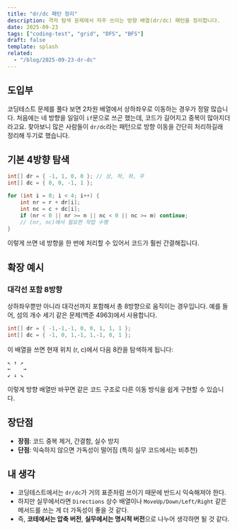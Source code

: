 ```yaml
---
title: "dr/dc 패턴 정리"
description: 격자 탐색 문제에서 자주 쓰이는 방향 배열(dr/dc) 패턴을 정리합니다.
date: 2025-09-23
tags: ["coding-test", "grid", "DFS", "BFS"]
draft: false
template: splash
related:
  - "/blog/2025-09-23-dr-dc"
---
```


## 도입부
코딩테스트 문제를 풀다 보면 2차원 배열에서 상하좌우로 이동하는 경우가 정말 많습니다.
처음에는 네 방향을 일일이 `if`문으로 쓰곤 했는데, 코드가 길어지고 중복이 많아지더라고요.
찾아보니 많은 사람들이 `dr/dc`라는 패턴으로 방향 이동을 간단히 처리하길래 정리해 두기로 했습니다.

## 기본 4방향 탐색
```csharp
int[] dr = { -1, 1, 0, 0 }; // 상, 하, 좌, 우
int[] dc = { 0, 0, -1, 1 };

for (int i = 0; i < 4; i++) {
    int nr = r + dr[i];
    int nc = c + dc[i];
    if (nr < 0 || nr >= n || nc < 0 || nc >= m) continue;
    // (nr, nc)에서 필요한 작업 수행
}
```

이렇게 쓰면 네 방향을 한 번에 처리할 수 있어서 코드가 훨씬 간결해집니다.

## 확장 예시

### 대각선 포함 8방향

상하좌우뿐만 아니라 대각선까지 포함해서 총 8방향으로 움직이는 경우입니다.
예를 들어, 섬의 개수 세기 같은 문제(백준 4963)에서 사용합니다.

```csharp
int[] dr = { -1,-1,-1, 0, 0, 1, 1, 1 };
int[] dc = { -1, 0, 1,-1, 1,-1, 0, 1 };
```

이 배열을 쓰면 현재 위치 (r, c)에서 다음 8칸을 탐색하게 됩니다:

```text
↖ ↑ ↗
←    →
↙ ↓ ↘
```

이렇게 방향 배열만 바꾸면 같은 코드 구조로 다른 이동 방식을 쉽게 구현할 수 있습니다.

## 장단점

- **장점**: 코드 중복 제거, 간결함, 실수 방지
- **단점**: 익숙하지 않으면 가독성이 떨어짐 (특히 실무 코드에서는 비추천)

## 내 생각

- 코딩테스트에서는 `dr/dc`가 거의 표준처럼 쓰이기 때문에 반드시 익숙해져야 한다.
- 하지만 실무에서라면 `Directions` 상수 배열이나 `MoveUp/Down/Left/Right` 같은 메서드를 쓰는 게 더 가독성이 좋을 것 같다.
- 즉, **코테에서는 압축 버전**, **실무에서는 명시적 버전**으로 나누어 생각하면 될 것 같다.